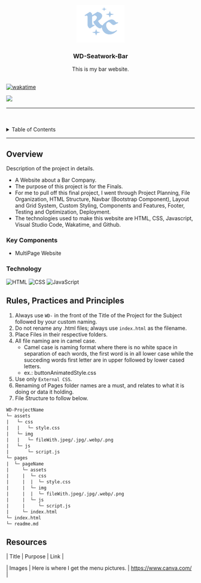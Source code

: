 <a name="readme-top">

<br/>

<br />
<div align="center">
  <a href="https://github.com/zyx-0314/">
    <img src="./assets/img/RC Logo.png" alt="Nyebe" width="130" height="100">
  </a>

  <h3 align="center">WD-Seatwork-Bar</h3>
</div>

<div align="center">
  This is my bar website.
</div>

<br />

[![wakatime](https://wakatime.com/badge/user/542e97f9-171c-46d0-9617-9d1cfd378028/project/8222eb74-26a4-4a8e-b951-7949f8d371dd.svg)](https://wakatime.com/badge/user/542e97f9-171c-46d0-9617-9d1cfd378028/project/8222eb74-26a4-4a8e-b951-7949f8d371dd)


![](https://visit-counter.vercel.app/counter.png?page=CanonceBMA/WD-Seatwork-Bar)

---

<br />
<br />


<details>
  <summary>Table of Contents</summary>
  <ol>
    <li>
      <a href="#overview">Overview</a>
      <ol>
        <li>
          <a href="#key-components">Key Components</a>
        </li>
        <li>
          <a href="#technology">Technology</a>
        </li>
      </ol>
    </li>
    <li>
      <a href="#rule,-practices-and-principles">Rules, Practices and Principles</a>
    </li>
    <li>
      <a href="#resources">Resources</a>
    </li>
  </ol>
</details>

---

## Overview


Description of the project in details.

- A Website about a Bar Company.
- The purpose of this project is for the Finals.
- For me to pull off this final project, I went through Project Planning, File Organization, HTML Structure, Navbar (Bootstrap Component), Layout and Grid System, Custom Styling, Components and Features, Footer, Testing and Optimization, Deployment.
- The technologies used to make this website are HTML, CSS, Javascript, Visual Studio Code, Wakatime, and Github.

### Key Components

- MultiPage Website

### Technology

![HTML](https://img.shields.io/badge/HTML-E34F26?style=for-the-badge&logo=html5&logoColor=white)
![CSS](https://img.shields.io/badge/CSS-1572B6?style=for-the-badge&logo=css3&logoColor=white)
![JavaScript](https://img.shields.io/badge/JavaScript-F7DF1E?style=for-the-badge&logo=javascript&logoColor=white)

## Rules, Practices and Principles
1. Always use `WD-` in the front of the Title of the Project for the Subject followed by your custom naming.
2. Do not rename any .html files; always use `index.html` as the filename.
3. Place Files in their respective folders.
4. All file naming are in camel case.
   - Camel case is naming format where there is no white space in separation of each words, the first word is in all lower case while the succeding words first letter are in upper followed by lower cased letters.
   - ex.: buttonAnimatedStyle.css
5. Use only `External CSS`.
6. Renaming of Pages folder names are a must, and relates to what it is doing or data it holding.
7. File Structure to follow below.

```
WD-ProjectName
└─ assets
|   └─ css
|   |   └─ style.css
|   └─ img
|   |   └─ fileWith.jpeg/.jpg/.webp/.png
|   └─ js
|       └─ script.js
└─ pages
|  └─ pageName
|     └─ assets
|     |  └─ css
|     |  |  └─ style.css
|     |  └─ img
|     |  |  └─ fileWith.jpeg/.jpg/.webp/.png
|     |  └─ js
|     |     └─ script.js
|     └─ index.html
└─ index.html
└─ readme.md
```

## Resources

| Title | Purpose | Link |

| Images | Here is where I get the menu pictures. | https://www.canva.com/ |